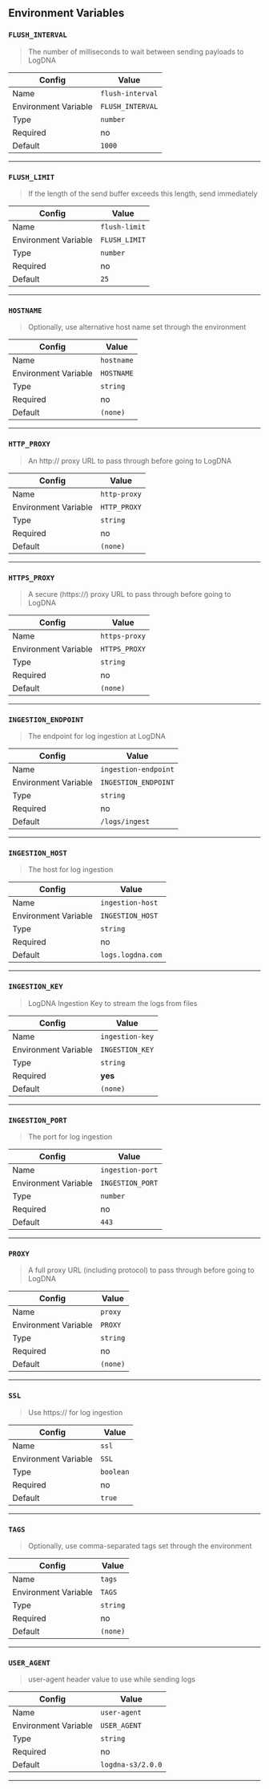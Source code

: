 ## Environment Variables

### `FLUSH_INTERVAL`

> The number of milliseconds to wait between sending payloads to LogDNA

| Config | Value |
| --- | --- |
| Name | `flush-interval` |
| Environment Variable | `FLUSH_INTERVAL` |
| Type | `number` |
| Required | no |
| Default | `1000` |

***

### `FLUSH_LIMIT`

> If the length of the send buffer exceeds this length, send immediately

| Config | Value |
| --- | --- |
| Name | `flush-limit` |
| Environment Variable | `FLUSH_LIMIT` |
| Type | `number` |
| Required | no |
| Default | `25` |

***

### `HOSTNAME`

> Optionally, use alternative host name set through the environment

| Config | Value |
| --- | --- |
| Name | `hostname` |
| Environment Variable | `HOSTNAME` |
| Type | `string` |
| Required | no |
| Default | `(none)` |

***

### `HTTP_PROXY`

> An http:// proxy URL to pass through before going to LogDNA

| Config | Value |
| --- | --- |
| Name | `http-proxy` |
| Environment Variable | `HTTP_PROXY` |
| Type | `string` |
| Required | no |
| Default | `(none)` |

***

### `HTTPS_PROXY`

> A secure (https://) proxy URL to pass through before going to LogDNA

| Config | Value |
| --- | --- |
| Name | `https-proxy` |
| Environment Variable | `HTTPS_PROXY` |
| Type | `string` |
| Required | no |
| Default | `(none)` |

***

### `INGESTION_ENDPOINT`

> The endpoint for log ingestion at LogDNA

| Config | Value |
| --- | --- |
| Name | `ingestion-endpoint` |
| Environment Variable | `INGESTION_ENDPOINT` |
| Type | `string` |
| Required | no |
| Default | `/logs/ingest` |

***

### `INGESTION_HOST`

> The host for log ingestion

| Config | Value |
| --- | --- |
| Name | `ingestion-host` |
| Environment Variable | `INGESTION_HOST` |
| Type | `string` |
| Required | no |
| Default | `logs.logdna.com` |

***

### `INGESTION_KEY`

> LogDNA Ingestion Key to stream the logs from files

| Config | Value |
| --- | --- |
| Name | `ingestion-key` |
| Environment Variable | `INGESTION_KEY` |
| Type | `string` |
| Required | **yes** |
| Default | `(none)` |

***

### `INGESTION_PORT`

> The port for log ingestion

| Config | Value |
| --- | --- |
| Name | `ingestion-port` |
| Environment Variable | `INGESTION_PORT` |
| Type | `number` |
| Required | no |
| Default | `443` |

***

### `PROXY`

> A full proxy URL (including protocol) to pass through before going to LogDNA

| Config | Value |
| --- | --- |
| Name | `proxy` |
| Environment Variable | `PROXY` |
| Type | `string` |
| Required | no |
| Default | `(none)` |

***

### `SSL`

> Use https:// for log ingestion

| Config | Value |
| --- | --- |
| Name | `ssl` |
| Environment Variable | `SSL` |
| Type | `boolean` |
| Required | no |
| Default | `true` |

***

### `TAGS`

> Optionally, use comma-separated tags set through the environment

| Config | Value |
| --- | --- |
| Name | `tags` |
| Environment Variable | `TAGS` |
| Type | `string` |
| Required | no |
| Default | `(none)` |

***

### `USER_AGENT`

> user-agent header value to use while sending logs

| Config | Value |
| --- | --- |
| Name | `user-agent` |
| Environment Variable | `USER_AGENT` |
| Type | `string` |
| Required | no |
| Default | `logdna-s3/2.0.0` |

***

